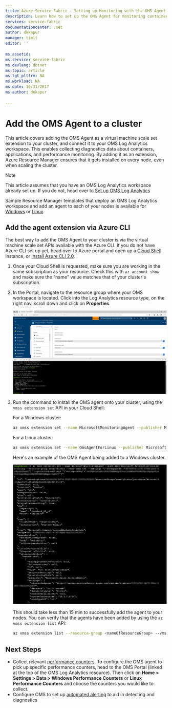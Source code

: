 ```yaml
---
title: Azure Service Fabric - Setting up Monitoring with the OMS Agent | Microsoft Docs
description: Learn how to set up the OMS Agent for monitoring containers and performance counters for your Azure Service Fabric clusters.
services: service-fabric
documentationcenter: .net
author: dkkapur
manager: timlt
editor: ''

ms.assetid:
ms.service: service-fabric
ms.devlang: dotnet
ms.topic: article
ms.tgt_pltfrm: NA
ms.workload: NA
ms.date: 10/31/2017
ms.author: dekapur

---
```


# Add the OMS Agent to a cluster

This article covers adding the OMS Agent as a virtual machine scale set extension to your cluster, and connect it to your OMS Log Analytics workspace. This enables collecting diagnostics data about containers, applications, and performance monitoring. By adding it as an extension, Azure Resource Manager ensures that it gets installed on every node, even when scaling the cluster.

> [!NOTE]
> This article assumes that you have an OMS Log Analytics workspace already set up. If you do not, head over to [Set up OMS Log Analytics](service-fabric-diagnostics-oms-setup.md)

Sample Resource Manager templates that deploy an OMS Log Analytics workspace and add an agent to each of your nodes is available for [Windows](https://github.com/ChackDan/Service-Fabric/tree/master/ARM%20Templates/SF%20OMS%20Samples/Windows) or [Linux](https://github.com/ChackDan/Service-Fabric/tree/master/ARM%20Templates/SF%20OMS%20Samples/Linux).

## Add the agent extension via Azure CLI

The best way to add the OMS Agent to your cluster is via the virtual machine scale set APIs available with the Azure CLI. If you do not have Azure CLI set up yet, head over to Azure portal and open up a [Cloud Shell](../cloud-shell/overview.md) instance, or [Install Azure CLI 2.0](https://docs.microsoft.com/cli/azure/install-azure-cli).

1. Once your Cloud Shell is requested, make sure you are working in the same subscription as your resource. Check this with `az account show` and make sure the "name" value matches that of your cluster's subscription.

2. In the Portal, navigate to the resource group where your OMS workspace is located. Click into the Log Analytics resource type, on the right nav, scroll down and click on **Properties**.

    ![OMS properties page](media/service-fabric-diagnostics-oms-agent/oms-properties.png)

3. Run the command to install the OMS agent onto your cluster, using the `vmss extension set` API in your Cloud Shell:

    For a Windows cluster:
    
    ```sh
    az vmss extension set --name MicrosoftMonitoringAgent --publisher Microsoft.EnterpriseCloud.Monitoring --resource-group <nameOfResourceGroup> --vmss-name <nameOfNodeType> --settings "{'workspaceId':'<OMSworkspaceId>'}" --protected-settings "{'workspaceKey':'<OMSworkspaceKey>'}"
    ```

    For a Linux cluster:

    ```sh
    az vmss extension set --name OmsAgentForLinux --publisher Microsoft.EnterpriseCloud.Monitoring --resource-group <nameOfResourceGroup> --vmss-name <nameOfNodeType> --settings "{'workspaceId'}":'<OMSworkspaceId>'}" --protected-settings "{'workspaceKey':'<OMSworkspaceKey>'}"
    ```

    Here's an example of the OMS Agent being added to a Windows cluster.

    ![OMS agent cli command](media/service-fabric-diagnostics-oms-agent/cli-command.png)
 
    This should take less than 15 min to successfully add the agent to your nodes. You can verify that the agents have been added by using the `az vmss extension list` API:

    ```sh
    az vmss extension list --resource-group <nameOfResourceGroup> --vmss-name <nameOfNodeType>
    ```

## Next Steps

* Collect relevant [performance counters](service-fabric-diagnostics-event-generation-perf.md). To configure the OMS agent to pick up specific performance counters, head to the OMS Portal (linked at the top of the OMS Log Analytics resource). Then click on **Home > Settings > Data > Windows Performance Counters** or **Linux Performance Counters**  and choose the counters you would like to collect.
* Configure OMS to set up [automated alerting](../log-analytics/log-analytics-alerts.md) to aid in detecting and diagnostics
